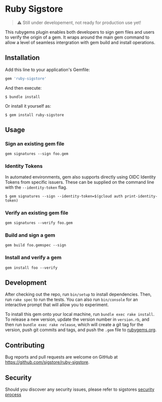 # Ruby Sigstore

> :warning: Still under developement, not ready for production use yet!

This rubygems plugin enables both developers to sign gem files and users to verify the origin
of a gem. It wraps around the main gem command to allow a level of seamless intergration with
gem build and install operations.

## Installation

Add this line to your application's Gemfile:

```ruby
gem 'ruby-sigstore'
```

And then execute:

    $ bundle install

Or install it yourself as:

    $ gem install ruby-sigstore

## Usage

### Sign an existing gem file

`gem signatures --sign foo.gem`

### Identity Tokens

In automated environments, gem also supports directly using OIDC Identity Tokens from specific issuers.
These can be supplied on the command line with the `--identity-token` flag.

```shell
$ gem signatures --sign --identity-token=$(gcloud auth print-identity-token)
```

### Verify an existing gem file

`gem signatures --verify foo.gem`

### Build and sign a gem

`gem build foo.gemspec --sign`

### Install and verify a gem

`gem install foo --verify`

## Development

After checking out the repo, run `bin/setup` to install dependencies. Then, run `rake spec` to run the tests. You can also run `bin/console` for an interactive prompt that will allow you to experiment.

To install this gem onto your local machine, run `bundle exec rake install`. To release a new version, update the version number in `version.rb`, and then run `bundle exec rake release`, which will create a git tag for the version, push git commits and tags, and push the `.gem` file to [rubygems.org](https://rubygems.org).

## Contributing

Bug reports and pull requests are welcome on GitHub at https://github.com/sigstore/ruby-sigstore.

## Security

Should you discover any security issues, please refer to sigstores [security
process](https://github.com/sigstore/community/blob/main/SECURITY.md)
